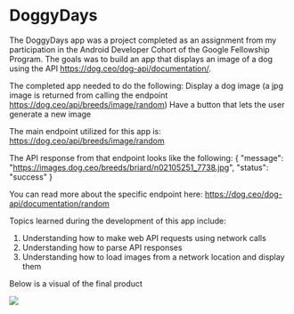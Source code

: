 # DoggyDays

The DoggyDays app was a project completed as an assignment from my participation in the Android Developer Cohort of the Google Fellowship Program. 
The goals was to build an app that displays an image of a dog using the API https://dog.ceo/dog-api/documentation/.

The completed app needed to do the following:
Display a dog image (a jpg image is returned from calling the endpoint https://dog.ceo/api/breeds/image/random)
Have a button that lets the user generate a new image

The main endpoint utilized for this app is: https://dog.ceo/api/breeds/image/random 

The API response from that endpoint looks like the following:
{
    "message": "https://images.dog.ceo/breeds/briard/n02105251_7738.jpg",
    "status": "success"
}

You can read more about the specific endpoint here: https://dog.ceo/dog-api/documentation/random 

Topics learned during the development of this app include:
1. Understanding how to make web API requests using network calls
2. Understanding how to parse API responses 
3. Understanding how to load images from a network location and display them

Below is a visual of the final product



<img src='https://media.giphy.com/media/ORe8gnPOFLBuSgSwih/giphy.gif'/>


